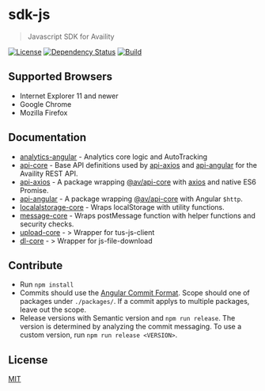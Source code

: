 # sdk-js

> Javascript SDK for Availity

[![License](https://img.shields.io/badge/license-MIT-blue.svg?style=flat-square&label=license)](http://opensource.org/licenses/MIT)
[![Dependency Status](https://img.shields.io/david/dev/Availity/sdk-js.svg?style=flat-square)](https://david-dm.org/Availity/sdk-js)
[![Build](https://img.shields.io/travis/Availity/sdk-js.svg?style=flat-square&label=build)](https://travis-ci.org/Availity/sdk-js)

## Supported Browsers

-   Internet Explorer 11 and newer
-   Google Chrome
-   Mozilla Firefox

## Documentation

-   [analytics-angular](packages/analytics-core/README.md) - Analytics core logic and AutoTracking
-   [api-core](packages/api-core/README.md) - Base API definitions used by [api-axios](packages/api-axios/README.md) and [api-angular](api-angular/README.md) for the Availity REST API.
-   [api-axios](packages/api-axios/README.md) - A package wrapping [@av/api-core](../api-core/README.md) with [axios](https://github.com/axios/axios) and native ES6 Promise.
-   [api-angular](packages/api-angular/README.md) - A package wrapping [@av/api-core](../api-core/README.md) with Angular `$http`.
-   [localalstorage-core](packages/localstorage-core/README.md) - Wraps localStorage with utility functions.
-   [message-core](packages/message-core/README.md) - Wraps postMessage function with helper functions and security checks.
- [upload-core](packages/upload-core/README.md) - > Wrapper for tus-js-client
- [dl-core](packages/dl-core/README.md) - > Wrapper for js-file-download

## Contribute

- Run `npm install`
- Commits should use the [Angular Commit Format](https://github.com/angular/angular.js/blob/master/DEVELOPERS.md#type). Scope should one of packages under `./packages/`. If a commit applys to multiple packages, leave out the scope.
- Release versions with Semantic version and `npm run release`. The version is determined by analyzing the commit messaging. To use a custom version, run `npm run release <VERSION>`.

## License

[MIT](./LICENSE)
